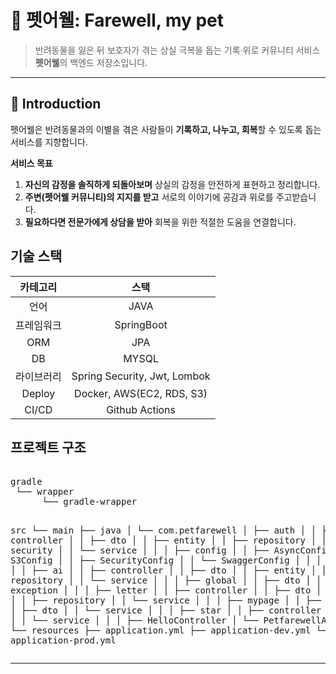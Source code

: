 <h1>🐾 펫어웰: Farewell, my pet</h1>

<blockquote>
  반려동물을 잃은 뒤 보호자가 겪는 상실 극복을 돕는 기록·위로 커뮤니티 서비스
  <strong>펫어웰</strong>의 백엔드 저장소입니다.
</blockquote>

<hr />

<h2>📖 Introduction</h2>

<p>
  펫어웰은 반려동물과의 이별을 겪은 사람들이 <strong>기록하고, 나누고, 회복</strong>할 수 있도록 돕는 서비스를 지향합니다.
</p>

<p><strong>서비스 목표</strong></p>
<ol>
  <li><strong>자신의 감정을 솔직하게 되돌아보며</strong> 상실의 감정을 안전하게 표현하고 정리합니다.</li>
  <li><strong>주변(펫어웰 커뮤니티)의 지지를 받고</strong> 서로의 이야기에 공감과 위로를 주고받습니다.</li>
  <li><strong>필요하다면 전문가에게 상담을 받아</strong> 회복을 위한 적절한 도움을 연결합니다.</li>
</ol>

<h2>기술 스택</h2>

|  카테고리  |              스택              |
|:------:|:----------------------------:|
|   언어   |             JAVA             |
| 프레임워크  |          SpringBoot          |
|  ORM   |             JPA              |
|   DB   |            MYSQL             |
| 라이브러리  | Spring Security, Jwt, Lombok |
| Deploy |  Docker, AWS(EC2, RDS, S3)   |
| CI/CD  |        Github Actions        |

<h2>프로젝트 구조</h2>
<pre> 
gradle
 └── wrapper
      └── gradle-wrapper


src
└── main
├── java
│    └── com.petfarewell
│         ├── auth
│         │    ├── controller
│         │    ├── dto
│         │    ├── entity
│         │    ├── repository
│         │    ├── security
│         │    └── service
│         │
│         ├── config
│         │    ├── AsyncConfig
│         │    ├── S3Config
│         │    ├── SecurityConfig
│         │    └── SwaggerConfig
│         │
│         ├── dailylog
│         │    ├── ai
│         │    ├── controller
│         │    ├── dto
│         │    ├── entity
│         │    ├── repository
│         │    └── service
│         │
│         ├── global
│         │    ├── dto
│         │    └── exception
│         │
│         ├── letter
│         │    ├── controller
│         │    ├── dto
│         │    ├── entity
│         │    ├── repository
│         │    └── service
│         │
│         ├── mypage
│         │    ├── controller
│         │    ├── dto
│         │    └── service
│         │
│         ├── star
│         │    ├── controller
│         │    ├── dto
│         │    └── service
│         │
│         ├── HelloController
│         └── PetfarewellApplication
│
└── resources
├── application.yml
├── application-dev.yml
└── application-prod.yml
 </pre>



<hr />

